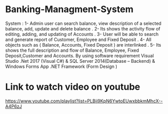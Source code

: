 # Banking-Managment-System
System :
1- Admin user can search balance, view description of a selected balance, add, update and delete balance .
2- Its shows the activity flow of editing, adding, and updating of Accounts .
3- User will be able to search and generate report of Customer, Employee and Fixed Deposit .
4- All objects such as ( Balance, Accounts, Fixed Deposit ) are interlinked .
5- Its shows the full description and flow of Balance, Employee, Fixed Deposit,Customer and Accounts.
By using software requirement Visual Studio .Net 2017 (Visual C#) & SQL Server 2014(Database – Backend) & Windows Forms App .NET Framework (Form Design )

# Link to watch video on youtube 
https://www.youtube.com/playlist?list=PLBij9KpN6YwtoEUwxbbkmMhcX--A4P6zJ

